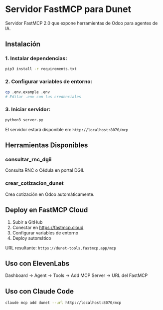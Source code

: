 # Servidor FastMCP para Dunet

Servidor FastMCP 2.0 que expone herramientas de Odoo para agentes de IA.

## Instalación

### 1. Instalar dependencias:
```bash
pip3 install -r requirements.txt
```

### 2. Configurar variables de entorno:
```bash
cp .env.example .env
# Editar .env con tus credenciales
```

### 3. Iniciar servidor:
```bash
python3 server.py
```

El servidor estará disponible en: `http://localhost:8070/mcp`

## Herramientas Disponibles

### consultar_rnc_dgii
Consulta RNC o Cédula en portal DGII.

### crear_cotizacion_dunet
Crea cotización en Odoo automáticamente.

## Deploy en FastMCP Cloud

1. Subir a GitHub
2. Conectar en https://fastmcp.cloud
3. Configurar variables de entorno
4. Deploy automático

URL resultante: `https://dunet-tools.fastmcp.app/mcp`

## Uso con ElevenLabs

Dashboard → Agent → Tools → Add MCP Server → URL del FastMCP

## Uso con Claude Code

```bash
claude mcp add dunet --url http://localhost:8070/mcp
```
